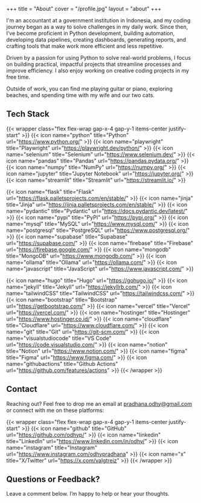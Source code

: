 +++
title = "About"
cover = "/profile.jpg"
layout = "about"
+++

I'm an accountant at a government institution in Indonesia, and my coding journey began as a way to solve challenges in my daily work. Since then, I’ve become proficient in Python development, building automation, developing data pipelines, creating dashboards, generating reports, and crafting tools that make work more efficient and less repetitive.

Driven by a passion for using Python to solve real-world problems, I focus on building practical, impactful projects that streamline processes and improve efficiency. I also enjoy working on creative coding projects in my free time.

Outside of work, you can find me playing guitar or piano, exploring beaches, and spending time with my wife and our two cats.

## Tech Stack

{{< wrapper class="flex flex-wrap gap-x-4 gap-y-1 items-center justify-start" >}}
{{< icon name="python" title="Python" url="https://www.python.org/" >}}
{{< icon name="playwright" title="Playwright" url="https://playwright.dev/python/" >}}
{{< icon name="selenium" title="Selenium" url="https://www.selenium.dev/" >}}
{{< icon name="pandas" title="Pandas" url="https://pandas.pydata.org/" >}}
{{< icon name="numpy" title="NumPy" url="https://numpy.org/" >}}
{{< icon name="jupyter" title="Jupyter Notebook" url="https://jupyter.org/" >}}
{{< icon name="streamlit" title="Streamlit" url="https://streamlit.io/" >}}
<!-- {{< icon name="django" title="Django" url="https://www.djangoproject.com/" >}} -->
<!-- {{< icon name="fastapi" title="FastAPI" url="https://fastapi.tiangolo.com/" >}} -->
{{< icon name="flask" title="Flask" url="https://flask.palletsprojects.com/en/stable/" >}}
{{< icon name="jinja" title="Jinja" url="https://jinja.palletsprojects.com/en/stable/" >}}
{{< icon name="pydantic" title="Pydantic" url="https://docs.pydantic.dev/latest/" >}}
{{< icon name="pypi" title="PyPI" url="https://pypi.org/" >}}
{{< icon name="mysql" title="MySQL" url="https://www.mysql.com/" >}}
{{< icon name="postgresql" title="PostgreSQL" url="https://www.postgresql.org/" >}}
{{< icon name="supabase" title="Supabase" url="https://supabase.com/" >}}
{{< icon name="firebase" title="Firebase" url="https://firebase.google.com/" >}}
{{< icon name="mongodb" title="MongoDB" url="https://www.mongodb.com/" >}}
{{< icon name="ollama" title="Ollama" url="https://ollama.com/" >}}
{{< icon name="javascript" title="JavaScript" url="https://www.javascript.com/" >}}
<!-- {{< icon name="typescript" title="TypeScript" url="https://www.typescriptlang.org/" >}} -->
{{< icon name="hugo" title="Hugo" url="https://gohugo.io/" >}}
{{< icon name="jekyll" title="Jekyll" url="https://jekyllrb.com/" >}}
{{< icon name="tailwindCSS" title="TailwindCSS" url="https://tailwindcss.com/" >}}
{{< icon name="bootstrap" title="Bootstrap" url="https://getbootstrap.com/" >}}
{{< icon name="vercel" title="Vercel" url="https://vercel.com/" >}}
{{< icon name="hostinger" title="Hostinger" url="https://www.hostinger.co.id/" >}}
{{< icon name="cloudflare" title="Cloudflare" url="https://www.cloudflare.com/" >}}
{{< icon name="git" title="Git" url="https://git-scm.com/" >}}
{{< icon name="visualstudiocode" title="VS Code" url="https://code.visualstudio.com/" >}}
{{< icon name="notion" title="Notion" url="https://www.notion.com/" >}}
{{< icon name="figma" title="Figma" url="https://www.figma.com/" >}}
{{< icon name="githubactions" title="Github Actions" url="https://github.com/features/actions" >}}
{{< /wrapper >}}

## Contact

Reaching out? Feel free to drop me an email at [pradhana.odhy@gmail.com](mailto:pradhana.odhy@gmail.com) or connect with me on these platforms:

{{< wrapper class="flex flex-wrap gap-x-4 gap-y-1 items-center justify-start" >}}
{{< icon name="github" title="GitHub" url="https://github.com/odhyp/" >}}
{{< icon name="linkedin" title="LinkedIn" url="https://www.linkedin.com/in/odhy/" >}}
{{< icon name="instagram" title="Instagram" url="https://www.instagram.com/odhypradhana" >}}
{{< icon name="x" title="X/Twitter" url="https://x.com/valgtreiz" >}}
{{< /wrapper >}}

## Questions or Feedback?

Leave a comment below. I’m happy to help or hear your thoughts.
